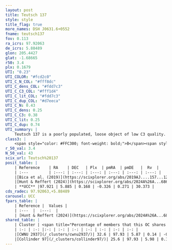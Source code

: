 ```yaml
---
layout: post
title: Teutsch 137
style: style
title_flag: true
more_names: DSH J0631.6+0552
fname: teutsch137
fov: 0.113
ra_icrs: 97.92063
de_icrs: 5.88489
glon: 205.4427
glat: -1.68665
r50: 3.4
plx: 0.1679
UTI: "0.23"
UTI_COLOR: "#fcd2c0"
UTI_C_N_COL: "#fff8dc"
UTI_C_dens_COL: "#fdd7c3"
UTI_C_C3_COL: "#fff1d4"
UTI_C_lit_COL: "#fdd7c3"
UTI_C_dup_COL: "#d7eeca"
UTI_C_N: 0.43
UTI_C_dens: 0.25
UTI_C_C3: 0.38
UTI_C_lit: 0.25
UTI_C_dup: 0.74
UTI_summary: |
    Teutsch 137 is a poorly populated, loose object of low C3 quality. It is poorly studied in the literature.<br><br>This is likely a unique object, which shares a moderate percentage of members with at least one previously reported entry.
class3: |
    <span style="color: #FFC300; font-weight: bold;">B</span><span style="color: red; font-weight: bold;">C</span>
r_50_val: 3.4
N_50_val: 43
scix_url: Teutsch%20137
posit_table: |
    | Reference    | RA    | DEC   | Plx  | pmRA  | pmDE   |  Rv  |
    | :---         | :---: | :---: | :---: | :---: | :---: | :---: |
    |[Bica et al. (2019)](https://scixplorer.org/abs/2019AJ....157...12B) | 97.923 | 5.877 | -- | -- | -- | -- |
    |[Hunt & Reffert (2024)](https://scixplorer.org/abs/2024A%26A...686A..42H) | 97.92 | 5.884 | 0.136 | -0.181 | 0.184 | -- |
    | **UCC** |97.921 | 5.885 | 0.168 | -0.326 | 0.271 | 30.373 | 
cds_radec: 97.92063,+5.88489
carousel: UCC
fpars_table: |
    | Reference |  Values |
    | :---  |  :---:  |
    | [Hunt & Reffert (2024)](https://scixplorer.org/abs/2024A%26A...686A..42H) | `MassJ=215.626` |
shared_table: |
    | Cluster | <span title="Percentage of members that this OC shares with the ones listed">%</span>   | RA   | DEC   | Plx   | pmRA  | pmDE  | Rv | UTI |
    | :-: | :-: |:-: | :-: | :-: | :-: | :-: | :-: | :-: |
    |[CWNU 2937](/_clusters/cwnu2937/)| 32.6 | 97.93 | 5.87 | 0.14 | -0.18 | 0.21 | 25.0 |0.06 |
    |[Collinder 97](/_clusters/collinder97/)| 25.6 | 97.93 | 5.98 | 0.12 | -0.19 | 0.21 | 25.49 |0.28 |
---
```

